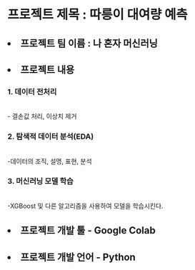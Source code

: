

<h1> 프로젝트 제목 : 따릉이 대여량 예측 </h1>
<h2> <li> 프로젝트 팀 이름 : 나 혼자 머신러닝 </li> </h2>
<h2> <li> 프로젝트 내용 </li></h2>
<h3> 1. 데이터 전처리 </h3> <br>
- 결손값 처리, 이상치 제거 <br>
<h3> 2. 탐색적 데이터 분석(EDA) </h3> <br>
-데이터의 조직, 설명, 표현, 분석 <br> 
<h3> 3. 머신러닝 모델 학습 </h3> <br>
-XGBoost 및 다른 알고리즘을 사용하여 모델을 학습시킨다. <br> 

<h2> <li>프로젝트 개발 툴 - Google Colab </li> </h2>
<h2> <li> 프로젝트 개발 언어 - Python </li> </h2>
